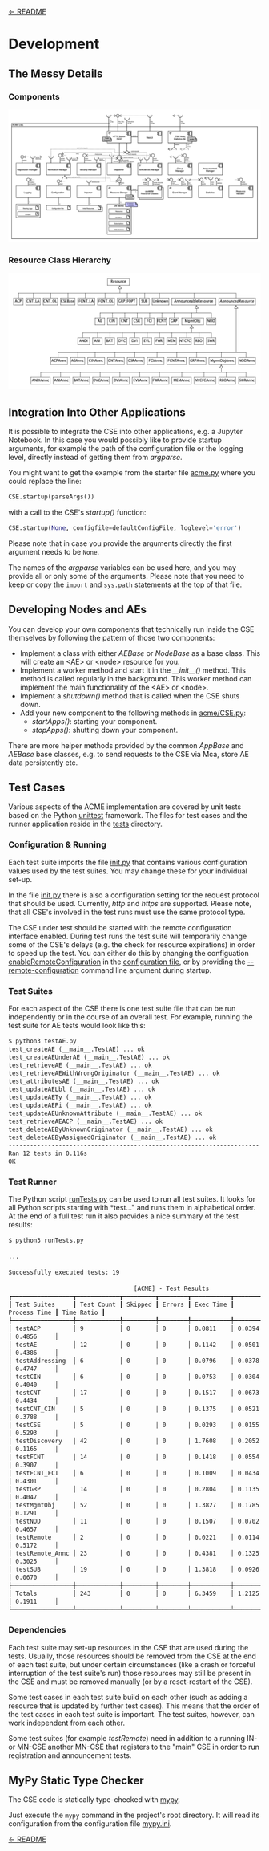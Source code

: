 [← README](../README.md) 
# Development

## The Messy Details

### Components

![](images/cse_uml.png)

### Resource Class Hierarchy

![](images/resources_uml.png)

## Integration Into Other Applications

It is possible to integrate the CSE into other applications, e.g. a Jupyter Notebook. In this case you would possibly like to provide startup arguments, for example the path of the configuration file or the logging level, directly instead of getting them from *argparse*.

You might want to get the example from the starter file [acme.py](acme.py) where you could replace the line:

```python
CSE.startup(parseArgs())
```

with a call to the CSE's *startup()* function:

```python
CSE.startup(None, configfile=defaultConfigFile, loglevel='error')
```

Please note that in case you provide the arguments directly the first argument needs to be `None`. 

The names of the *argparse* variables can be used here, and you may provide all or only some of the arguments. Please note that you need to keep or copy the `import` and `sys.path` statements at the top of that file.


## Developing Nodes and AEs

You can develop your own components that technically run inside the CSE themselves by following the pattern of those two components:

- Implement a class with either *AEBase* or *NodeBase* as a base class. This will create an &lt;AE> or &lt;node> resource for you.
-  Implement a worker method and start it in the *\_\_init\_\_()* method. This method is called regularly in the background. This worker method can implement the main functionality of the &lt;AE> or &lt;node>.
-  Implement a *shutdown()* method that is called when the CSE shuts down.
-  Add your new component to the following methods in [acme/CSE.py](../acme/CSE.py):
	-  *startApps()*: starting your component.
	-  *stopApps()*: shutting down your component.

There are more helper methods provided by the common *AppBase* and *AEBase* base classes, e.g. to send requests to the CSE via Mca, store AE data persistently etc.

## Test Cases

Various aspects of the ACME implementation are covered by unit tests based on the Python [unittest](https://docs.python.org/3/library/unittest.html) framework. The files for test cases and the runner application reside in the [tests](../tests) directory.


### Configuration & Running
Each test suite imports the file [init.py](../tests/init.py) that contains various configuration values used by the test suites. You may change these for your individual set-up.

In the file [init.py](../tests/init.py) there is also a configuration setting for the request protocol that should be used. Currently, *http* and *https* are supported. Please note, that all CSE's involved in the test runs must use the same protocol type.

The CSE under test should be started with the remote configuration interface enabled. During test runs the test suite will temporarily change some of the CSE's delays (e.g. the check for resource expirations) in order to speed up the test. You can either do this by changing the configuation [enableRemoteConfiguration](Configuration.md#server_http) in the [configuration file](../acme.ini.default), or by providing the [--remote-configuration](Running.md) command line argument during startup.

### Test Suites

For each aspect of the CSE there is one test suite file that can be run independently or in the course of an overall test. For example, running the test suite for AE tests would look like this:

	$ python3 testAE.py
	test_createAE (__main__.TestAE) ... ok
	test_createAEUnderAE (__main__.TestAE) ... ok
	test_retrieveAE (__main__.TestAE) ... ok
	test_retrieveAEWithWrongOriginator (__main__.TestAE) ... ok
	test_attributesAE (__main__.TestAE) ... ok
	test_updateAELbl (__main__.TestAE) ... ok
	test_updateAETy (__main__.TestAE) ... ok
	test_updateAEPi (__main__.TestAE) ... ok
	test_updateAEUnknownAttribute (__main__.TestAE) ... ok
	test_retrieveAEACP (__main__.TestAE) ... ok
	test_deleteAEByUnknownOriginator (__main__.TestAE) ... ok
	test_deleteAEByAssignedOriginator (__main__.TestAE) ... ok
	----------------------------------------------------------------------
	Ran 12 tests in 0.116s
	OK

### Test Runner

The Python script [runTests.py](../tests/runTests.py) can be used to run all test suites. It looks for all Python scripts starting with *test..." and runs them in alphabetical order. At the end of a full test run it also provides a nice summary of the test results:

	$ python3 runTests.py

	...

	Successfully executed tests: 19

	                                   [ACME] - Test Results
	┏━━━━━━━━━━━━━━━━━┳━━━━━━━━━━━━┳━━━━━━━━━┳━━━━━━━━┳━━━━━━━━━━━┳━━━━━━━━━━━━━━┳━━━━━━━━━━━━┓
	┃ Test Suites     ┃ Test Count ┃ Skipped ┃ Errors ┃ Exec Time ┃ Process Time ┃ Time Ratio ┃
	┡━━━━━━━━━━━━━━━━━╇━━━━━━━━━━━━╇━━━━━━━━━╇━━━━━━━━╇━━━━━━━━━━━╇━━━━━━━━━━━━━━╇━━━━━━━━━━━━┩
	│ testACP         │ 9          │ 0       │ 0      │ 0.0811    │ 0.0394       │ 0.4856     │
	│ testAE          │ 12         │ 0       │ 0      │ 0.1142    │ 0.0501       │ 0.4386     │
	│ testAddressing  │ 6          │ 0       │ 0      │ 0.0796    │ 0.0378       │ 0.4747     │
	│ testCIN         │ 6          │ 0       │ 0      │ 0.0753    │ 0.0304       │ 0.4040     │
	│ testCNT         │ 17         │ 0       │ 0      │ 0.1517    │ 0.0673       │ 0.4434     │
	│ testCNT_CIN     │ 5          │ 0       │ 0      │ 0.1375    │ 0.0521       │ 0.3788     │
	│ testCSE         │ 5          │ 0       │ 0      │ 0.0293    │ 0.0155       │ 0.5293     │
	│ testDiscovery   │ 42         │ 0       │ 0      │ 1.7608    │ 0.2052       │ 0.1165     │
	│ testFCNT        │ 14         │ 0       │ 0      │ 0.1418    │ 0.0554       │ 0.3907     │
	│ testFCNT_FCI    │ 6          │ 0       │ 0      │ 0.1009    │ 0.0434       │ 0.4301     │
	│ testGRP         │ 14         │ 0       │ 0      │ 0.2804    │ 0.1135       │ 0.4047     │
	│ testMgmtObj     │ 52         │ 0       │ 0      │ 1.3827    │ 0.1785       │ 0.1291     │
	│ testNOD         │ 11         │ 0       │ 0      │ 0.1507    │ 0.0702       │ 0.4657     │
	│ testRemote      │ 2          │ 0       │ 0      │ 0.0221    │ 0.0114       │ 0.5172     │
	│ testRemote_Annc │ 23         │ 0       │ 0      │ 0.4381    │ 0.1325       │ 0.3025     │
	│ testSUB         │ 19         │ 0       │ 0      │ 1.3818    │ 0.0926       │ 0.0670     │
	├─────────────────┼────────────┼─────────┼────────┼───────────┼──────────────┼────────────┤
	│ Totals          │ 243        │ 0       │ 0      │ 6.3459    │ 1.2125       │ 0.1911     │
	└─────────────────┴────────────┴─────────┴────────┴───────────┴──────────────┴────────────┘

### Dependencies
Each test suite may set-up resources in the CSE that are used during the tests. Usually, those resources should be removed from the CSE at the end of each test suite, but under certain circumstances (like a crash or forceful interruption of the test suite's run) those resources may still be present in the CSE and must be removed manually (or by a reset-restart of the CSE).

Some test cases in each test suite build on each other (such as adding a resource that is updated by further test cases). This means that the order of the test cases in each test suite is important. The test suites, however, can work independent from each other.

Some test suites (for example *testRemote*) need in addition to a running IN- or MN-CSE another MN-CSE that registers to the "main" CSE in order to run registration and announcement tests.


## MyPy Static Type Checker

The CSE code is statically type-checked with [mypy](http://mypy-lang.org). 

Just execute the ```mypy``` command in the project's root directory. It will read its configuration from the configuration file [mypy.ini](../mypy.ini).

[← README](../README.md) 